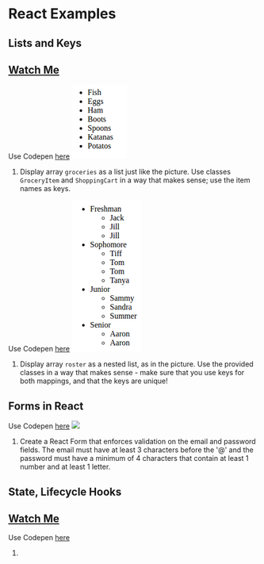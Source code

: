 # React Examples

## Lists and Keys

## [Watch Me]()



Use Codepen [here](https://codepen.io/rick-shar/pen/xdeQxQ)
	![](./img/lists-1.png)

1. Display array ```groceries``` as a list just like the picture. Use classes ```GroceryItem``` and ```ShoppingCart``` in a way that makes sense; use the item names as keys.

Use Codepen [here](https://codepen.io/rick-shar/pen/JNVejw)
	![](./img/lists-2.png)


1. Display array ```roster``` as a nested list, as in the picture. Use the provided classes in a way that makes sense - make sure that you use keys for both mappings, and that the keys are unique!


## Forms in React

Use Codepen [here](https://codepen.io/rick-shar/pen/EmJGvP)
	![](https://d3vv6lp55qjaqc.cloudfront.net/items/1O0q242P3x222U2E3G3V/Screen%20Shot%202017-05-26%20at%208.05.19%20PM.png?v=f4e5511c)

1. Create a React Form that enforces validation on the email and password fields. The email must have at least 3 characters before the '@' and the password must have a minimum of 4 characters that contain at least 1 number and at least 1 letter.


## State, Lifecycle Hooks

## [Watch Me]()

Use Codepen [here]()

1. 
